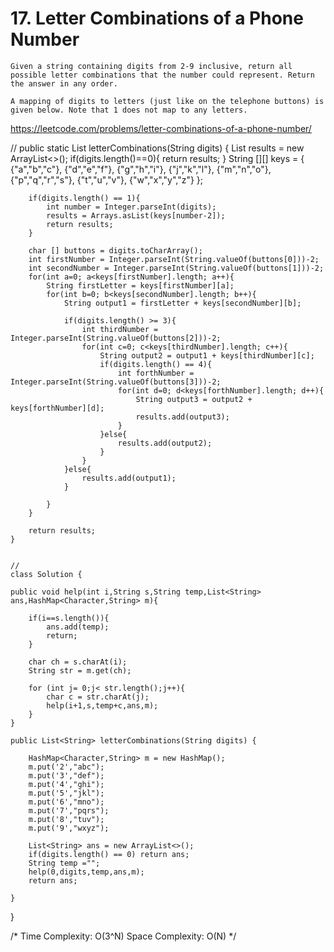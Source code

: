 # 17. Letter Combinations of a Phone Number
``` PS
Given a string containing digits from 2-9 inclusive, return all possible letter combinations that the number could represent. Return the answer in any order.

A mapping of digits to letters (just like on the telephone buttons) is given below. Note that 1 does not map to any letters.

```
 https://leetcode.com/problems/letter-combinations-of-a-phone-number/

//
public static List<String> letterCombinations(String digits) {
        List<String> results = new ArrayList<>();
        if(digits.length()==0){
            return results;
        }
        String [][] keys = {
                {"a","b","c"},
                {"d","e","f"},
                {"g","h","i"},
                {"j","k","l"},
                {"m","n","o"},
                {"p","q","r","s"},
                {"t","u","v"},
                {"w","x","y","z"}
        };


        if(digits.length() == 1){
            int number = Integer.parseInt(digits);
            results = Arrays.asList(keys[number-2]);
            return results;
        }

        char [] buttons = digits.toCharArray();
        int firstNumber = Integer.parseInt(String.valueOf(buttons[0]))-2;
        int secondNumber = Integer.parseInt(String.valueOf(buttons[1]))-2;
        for(int a=0; a<keys[firstNumber].length; a++){
            String firstLetter = keys[firstNumber][a];
            for(int b=0; b<keys[secondNumber].length; b++){
                String output1 = firstLetter + keys[secondNumber][b];

                if(digits.length() >= 3){
                    int thirdNumber = Integer.parseInt(String.valueOf(buttons[2]))-2;
                    for(int c=0; c<keys[thirdNumber].length; c++){
                        String output2 = output1 + keys[thirdNumber][c];
                        if(digits.length() == 4){
                            int forthNumber = Integer.parseInt(String.valueOf(buttons[3]))-2;
                            for(int d=0; d<keys[forthNumber].length; d++){
                                String output3 = output2 + keys[forthNumber][d];
                                results.add(output3);
                            }
                        }else{
                            results.add(output2);
                        }
                    }
                }else{
                    results.add(output1);
                }

            }
        }

        return results;
    }


    //
    class Solution {
    
    public void help(int i,String s,String temp,List<String> ans,HashMap<Character,String> m){
        
        if(i==s.length()){
            ans.add(temp);
            return;
        } 
        
        char ch = s.charAt(i);
        String str = m.get(ch);
        
        for (int j= 0;j< str.length();j++){
            char c = str.charAt(j);
            help(i+1,s,temp+c,ans,m);
        }
    }
    
    public List<String> letterCombinations(String digits) {
       
        HashMap<Character,String> m = new HashMap();
        m.put('2',"abc");
        m.put('3',"def");
        m.put('4',"ghi");
        m.put('5',"jkl");
        m.put('6',"mno");
        m.put('7',"pqrs");
        m.put('8',"tuv");
        m.put('9',"wxyz");
        
        List<String> ans = new ArrayList<>();
        if(digits.length() == 0) return ans;
        String temp ="";
        help(0,digits,temp,ans,m);
        return ans;
        
    }
}

/*
Time Complexity: O(3^N)
Space Complexity: O(N)
*/
